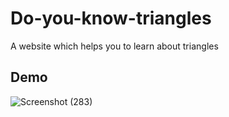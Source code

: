 # Do-you-know-triangles </br>
A website which helps you to learn about triangles</br>

## Demo


![Screenshot (283)](https://user-images.githubusercontent.com/67150257/137690988-2c7b45d6-dcc9-4a1a-ad50-444f297e9211.png)
